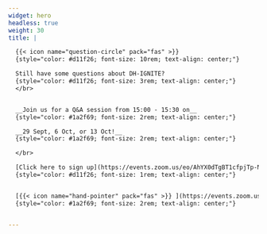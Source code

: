 ```yaml
---
widget: hero
headless: true
weight: 30
title: | 

  {{< icon name="question-circle" pack="fas" >}} 
  {style="color: #d11f26; font-size: 10rem; text-align: center;"}

  Still have some questions about DH-IGNITE?
  {style="color: #d11f26; font-size: 3rem; text-align: center;"}
  </br>


  __Join us for a Q&A session from 15:00 - 15:30 on__
  {style="color: #1a2f69; font-size: 2rem; text-align: center;"}

  __29 Sept, 6 Oct, or 13 Oct!__
  {style="color: #1a2f69; font-size: 2rem; text-align: center;"}

  </br>

  [Click here to sign up](https://events.zoom.us/eo/AhYX0dTgBT1cfpjTp-NFbxxqokCTJImnIk3lHqQHluXhu78wi5_b~AggLXsr32QYFjq8BlYLZ5I06Dg)
  {style="color: #d11f26; font-size: 1rem; text-align: center;"}


  [{{< icon name="hand-pointer" pack="fas" >}} ](https://events.zoom.us/eo/AhYX0dTgBT1cfpjTp-NFbxxqokCTJImnIk3lHqQHluXhu78wi5_b~AggLXsr32QYFjq8BlYLZ5I06Dg)
  {style="color: #1a2f69; font-size: 2rem; text-align: center;"}


---
```



